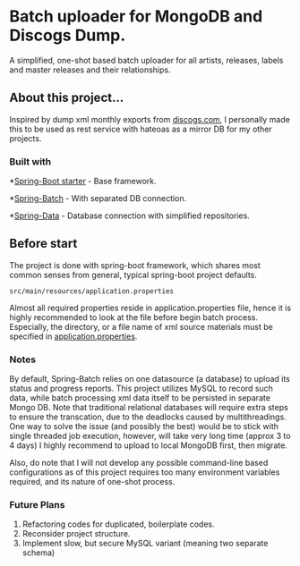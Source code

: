 # Batch uploader for MongoDB and Discogs Dump.
A simplified, one-shot based batch uploader for all artists, releases, labels and master releases and their relationships.

## About this project...
Inspired by dump xml monthly exports from [discogs.com](https://www.discogs.com), I personally made this to be used as
rest service with hateoas as a mirror DB for my other projects.

### Built with
*[Spring-Boot starter](https://spring.io/projects/spring-boot) - Base framework.

*[Spring-Batch](https://spring.io/projects/spring-batch) - With separated DB connection.

*[Spring-Data](https://spring.io/projects/spring-data) - Database connection with simplified repositories.

## Before start
The project is done with spring-boot framework, which shares most common senses from
general, typical spring-boot project defaults.
```
src/main/resources/application.properties
```
Almost all required properties reside in application.properties file, hence it is
highly recommended to look at the file before begin batch process. Especially, the directory, or a file name of xml source materials must be specified in [application.properties](https://raw.githubusercontent.com/sehy0121/dump-db-mgmt-mongodb/master/src/main/resources/application.properties).

### Notes
By default, Spring-Batch relies on one datasource (a database) to upload its status and progress reports.
This project utilizes MySQL to record such data, while batch processing xml data itself to be persisted in separate Mongo DB.
Note that traditional relational databases will require extra steps to ensure the transcation, due to the deadlocks caused by multithreadings.
One way to solve the issue (and possibly the best) would be to stick with single threaded job execution, however, will take very long time (approx 3 to 4 days)
I highly recommend to upload to local MongoDB first, then migrate.

Also, do note that I will not develop any possible command-line based configurations as of this project requires too many environment variables required, and its nature of one-shot process.

### Future Plans
1. Refactoring codes for duplicated, boilerplate codes.
2. Reconsider project structure.
3. Implement slow, but secure MySQL variant (meaning two separate schema)
